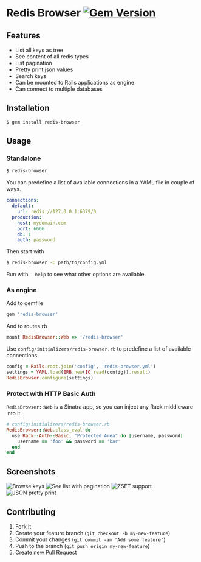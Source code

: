 # Redis Browser [![Gem Version](https://badge.fury.io/rb/redis-browser.png)](http://badge.fury.io/rb/redis-browser)

## Features

* List all keys as tree
* See content of all redis types
* List pagination
* Pretty print json values
* Search keys
* Can be mounted to Rails applications as engine
* Can connect to multiple databases

## Installation

```bash
$ gem install redis-browser
```

## Usage

### Standalone

```bash
$ redis-browser
```

You can predefine a list of available connections in a YAML file in couple of ways.

```yaml
connections:
  default:
    url: redis://127.0.0.1:6379/0
  production:
    host: mydomain.com
    port: 6666
    db: 1
    auth: password
```

Then start with

```bash
$ redis-browser -C path/to/config.yml
```

Run with `--help` to see what other options are available.

### As engine

Add to gemfile

```ruby
gem 'redis-browser'
```

And to routes.rb

```ruby
mount RedisBrowser::Web => '/redis-browser'
```

Use `config/initializers/redis-browser.rb` to predefine a list of available connections

```ruby
config = Rails.root.join('config', 'redis-browser.yml')
settings = YAML.load(ERB.new(IO.read(config)).result)
RedisBrowser.configure(settings)
```

### Protect with HTTP Basic Auth

`RedisBrowser::Web` is a Sinatra app, so you can inject any Rack middleware into it.

```ruby
# config/initializers/redis-browser.rb
RedisBrowser::Web.class_eval do
  use Rack::Auth::Basic, "Protected Area" do |username, password|
    username == 'foo' && password == 'bar'
  end
end
```

## Screenshots

![Browse keys](https://dl.dropboxusercontent.com/u/70986/redis-browser/2.png)
![See list with pagination](https://dl.dropboxusercontent.com/u/70986/redis-browser/3.png)
![ZSET support](https://dl.dropboxusercontent.com/u/70986/redis-browser/4.png)
![JSON pretty print](https://dl.dropboxusercontent.com/u/70986/redis-browser/5.png)

## Contributing

1. Fork it
2. Create your feature branch (`git checkout -b my-new-feature`)
3. Commit your changes (`git commit -am 'Add some feature'`)
4. Push to the branch (`git push origin my-new-feature`)
5. Create new Pull Request
